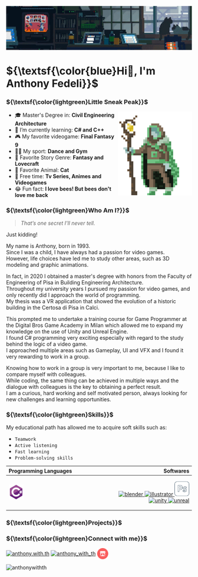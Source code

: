 <img align="center" alt="CodingBackground" width="2000" src="https://raw.githubusercontent.com/AnthonyWithTh/AnthonyWithTh/main/ProfilePageImages/CodingBackground.gif">
<h1>${\textsf{\color{blue}Hi👋, I'm Anthony Fedeli}}$</h1>
<h3>${\textsf{\color{lightgreen}Little Sneak Peak}}$</h3>
<img align="right" alt="Magic" width="200" src="https://raw.githubusercontent.com/AnthonyWithTh/AnthonyWithTh/a6412025532e59ee231b48a9643a45284e9ccbd8/ProfilePageImages/Magic.gif">

- 🎓 Master's Degree in: **Civil Engineering Architecture**
- 🌱 I’m currently learning: **C# and C++**
- 🎮 My favorite videogame: **Final Fantasy 9**
- 🏃🏻 My sport: **Dance and Gym**
- 💭 Favorite Story Genre: **Fantasy and Lovecraft**
- 🐾 Favorite Animal: **Cat**
- 🍃 Free time: **Tv Series, Animes and Videogames**
- 😂 Fun fact: **I love bees! But bees don't love me back**

<h3>${\textsf{\color{lightgreen}Who Am I?}}$</h3>

>*That’s one secret I’ll never tell.*<br />

Just kidding!<br />

My name is Anthony, born in 1993.<br />
Since I was a child, I have always had a passion for video games.<br />
However, life choices have led me to study other areas, such as 3D modeling and graphic animations.<br />

In fact, in 2020 I obtained a master's degree with honors from the Faculty of Engineering of Pisa in Building Engineering Architecture.<br />
Throughout my university years I pursued my passion for video games, and only recently did I approach the world of programming.<br />
My thesis was a VR application that showed the evolution of a historic building in the Certosa di Pisa in Calci.<br />

This prompted me to undertake a training course for Game Programmer at the Digital Bros Game Academy in Milan which allowed me to expand my knowledge on the use of Unity and Unreal Engine.<br />
I found C# programming very exciting especially with regard to the study behind the logic of a video game.<br />
I approached multiple areas such as Gameplay, UI and VFX and I found it very rewarding to work in a group.<br />

Knowing how to work in a group is very important to me, because I like to compare myself with colleagues.<br />
While coding, the same thing can be achieved in multiple ways and the dialogue with colleagues is the key to obtaining a perfect result.<br />
I am a curious, hard working and self motivated person, always looking for new challenges and learning opportunities.<br /> 

<h3>${\textsf{\color{lightgreen}Skills}}$</h3>
My educational path has allowed me to acquire soft skills such as:

- `Teamwork`
- `Active listening`
- `Fast learning`
- `Problem-solving skills`
  

<table>
  <thead>
    <tr>
      <th align="left" width="500px">Programming Languages</th>
      <th align="right" width="500px">Softwares</th>
    </tr>
  </thead>
  <tbody>
  <tr width="600px">
<td>
<p align="left"> <a href="https://www.w3schools.com/cs/" target="_blank" rel="noreferrer"> <img src="https://raw.githubusercontent.com/devicons/devicon/master/icons/csharp/csharp-original.svg" alt="csharp" width="40" height="40"/> </a> </p>
  
</td>
<td>
<p align="right"> <a href="https://www.blender.org/" target="_blank" rel="noreferrer"> <img src="https://download.blender.org/branding/community/blender_community_badge_white.svg" alt="blender" width="40" height="40"/> </a> <a href="https://www.adobe.com/in/products/illustrator.html" target="_blank" rel="noreferrer"> <img src="https://www.vectorlogo.zone/logos/adobe_illustrator/adobe_illustrator-icon.svg" alt="illustrator" width="40" height="40"/> </a> <a href="https://www.photoshop.com/en" target="_blank" rel="noreferrer"> <img src="https://raw.githubusercontent.com/devicons/devicon/master/icons/photoshop/photoshop-line.svg" alt="photoshop" width="40" height="40"/> </a> <a href="https://unity.com/" target="_blank" rel="noreferrer"> <img src="https://www.vectorlogo.zone/logos/unity3d/unity3d-icon.svg" alt="unity" width="40" height="40"/> </a> <a href="https://unrealengine.com/" target="_blank" rel="noreferrer"> <img src="https://raw.githubusercontent.com/kenangundogan/fontisto/036b7eca71aab1bef8e6a0518f7329f13ed62f6b/icons/svg/brand/unreal-engine.svg" alt="unreal" width="40" height="40"/> </a> </p>

</td>
</tr>

  </tbody>
</table>

<h3>${\textsf{\color{lightgreen}Projects}}$</h3>

<h3>${\textsf{\color{lightgreen}Connect with me}}$</h3>
<p align="left">
<a href="https://fb.com/anthony.with.th" target="blank"><img align="center" src="https://raw.githubusercontent.com/rahuldkjain/github-profile-readme-generator/master/src/images/icons/Social/facebook.svg" alt="anthony.with.th" height="30" width="40" /></a>
<a href="https://instagram.com/anthony_with_th" target="blank"><img align="center" src="https://raw.githubusercontent.com/rahuldkjain/github-profile-readme-generator/master/src/images/icons/Social/instagram.svg" alt="anthony_with_th" height="30" width="40" /></a>
<a href="https://anthony-with-th.itch.io" target="blank"><img align="center" src="https://github.com/AnthonyWithTh/AnthonyWithTh/blob/main/ProfilePageImages/itchio.png" alt="anthony_with_th" height="30" width="30" /></a>
</p>

<p align="left"> <img src="https://komarev.com/ghpvc/?username=anthonywithth&label=Profile%20views&color=0e75b6&style=flat" alt="anthonywithth" /> </p>
